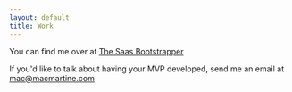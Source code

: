 ```yaml
---
layout: default
title: Work
---
```


You can find me over at <a href="http://thesaasbootstrapper.com">The Saas Bootstrapper</a>
<p>
If you'd like to talk about having your MVP developed, send me an email at <a href="mailto:mac@macmartine.com">mac@macmartine.com</a>
</p>


